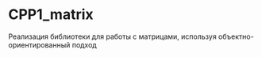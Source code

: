 # CPP1_matrix
Реализация библиотеки для работы с матрицами, используя объектно-ориентированный подход
